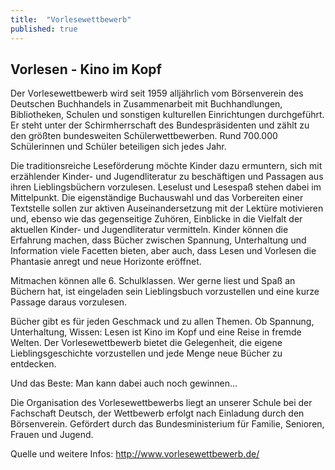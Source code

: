 ```yaml
---
title:  "Vorlesewettbewerb"
published: true
---
```


## Vorlesen - Kino im Kopf

Der Vorlesewettbewerb wird seit 1959 alljährlich vom Börsenverein des Deutschen Buchhandels in Zusammenarbeit mit Buchhandlungen, Bibliotheken, Schulen und sonstigen kulturellen Einrichtungen durchgeführt. Er steht unter der Schirmherrschaft des Bundespräsidenten und zählt zu den größten bundesweiten Schülerwettbewerben. Rund 700.000 Schülerinnen und Schüler beteiligen sich jedes Jahr.

Die traditionsreiche Leseförderung möchte Kinder dazu ermuntern, sich mit erzählender Kinder- und Jugendliteratur zu beschäftigen und Passagen aus ihren Lieblingsbüchern vorzulesen. Leselust und Lesespaß stehen dabei im Mittelpunkt. Die eigenständige Buchauswahl und das Vorbereiten einer Textstelle sollen zur aktiven Auseinandersetzung mit der Lektüre motivieren und, ebenso wie das gegenseitige Zuhören, Einblicke in die Vielfalt der aktuellen Kinder- und Jugendliteratur vermitteln. Kinder können die Erfahrung machen, dass Bücher zwischen Spannung, Unterhaltung und Information viele Facetten bieten, aber auch, dass Lesen und Vorlesen die Phantasie anregt und neue Horizonte eröffnet.

Mitmachen können alle 6. Schulklassen. Wer gerne liest und Spaß an Büchern hat, ist eingeladen sein Lieblingsbuch vorzustellen und eine kurze Passage daraus vorzulesen.

Bücher gibt es für jeden Geschmack und zu allen Themen. Ob Spannung, Unterhaltung, Wissen: Lesen ist Kino im Kopf und eine Reise in fremde Welten. Der Vorlesewettbewerb bietet die Gelegenheit, die eigene Lieblingsgeschichte vorzustellen und jede Menge neue Bücher zu entdecken.

Und das Beste: Man kann dabei auch noch gewinnen...

Die Organisation des Vorlesewettbewerbs liegt an unserer Schule bei der Fachschaft Deutsch, der Wettbewerb erfolgt nach Einladung durch den Börsenverein. Gefördert durch das Bundesministerium für Familie, Senioren, Frauen und Jugend.

Quelle und weitere Infos: http://www.vorlesewettbewerb.de/
